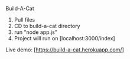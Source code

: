 Build-A-Cat

1) Pull files
2) CD to build-a-cat directory
3) run "node app.js" 
4) Project will run on [localhost:3000/index]

Live demo: [https://build-a-cat.herokuapp.com/]